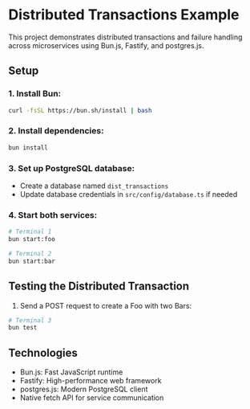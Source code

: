 # Distributed Transactions Example

This project demonstrates distributed transactions and failure handling across microservices using Bun.js, Fastify, and postgres.js.

## Setup

### 1. Install Bun:

```bash
curl -fsSL https://bun.sh/install | bash
```

### 2. Install dependencies:

```bash
bun install
```

### 3. Set up PostgreSQL database:

- Create a database named `dist_transactions`
- Update database credentials in `src/config/database.ts` if needed

### 4. Start both services:

```bash
# Terminal 1
bun start:foo

# Terminal 2
bun start:bar
```

## Testing the Distributed Transaction

1. Send a POST request to create a Foo with two Bars:

```bash
# Terminal 3
bun test
```

## Technologies

- Bun.js: Fast JavaScript runtime
- Fastify: High-performance web framework
- postgres.js: Modern PostgreSQL client
- Native fetch API for service communication
